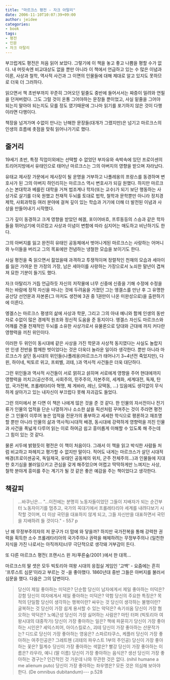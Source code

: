 ```yaml
---
title: "마르크스 평전 - 자크 아탈리"
date: 2006-11-10T10:07:39+09:00
author: jeidee
categories:
- book
tags:
- 평전
- 인문
- 자크 아탈리
---
```


 부끄럽게도 평전은 처음 읽어 보았다. 그렇기에 이 책을 놓고 좋고 나쁨을 평할 수가 없다. 내 머릿속엔 비교대상도 없을 뿐만 아니라 이 책에서 언급하고 있는 수 많은 이념과 이론, 사상과 철학, 역사적 사건과 그 이면의 인물들에 대해 제대로 알고 있지도 못하므로 더욱 더 그러하다.

 읽으면서 책 초반부까지 꾸준히 그어오던 밑줄도 중반에 들어서서는 짜증이 밀려와 연필을 던져버렸다. 그도 그럴 것이 온통 그어야하는 문장들 뿐이었고, 사실 밑줄을 그어야 되는지 말아야 되는지도 모를 정도 였기때문에 그나마 읽기를 포기하지 않은 것이 다행이라면 다행이다.

 책장을 넘겨가며 수없이 만나는 난해한 문장들(대개가 그랬지만)은 넘기고 마르크스의 인생의 흐름에 촛점을 맞춰 읽어나가기로 했다.

## 줄거리

 19세기 초반, 특정 직업이외에는 선택할 수 없었던 부자유와 속박속에 있던 프로이센의 트리어지방에서 유태인으로 태어난 마르크스는 그의 아버지의 영향을 받으며 자라났다.

 유태교 제사장 가문에서 제사장이 될 운명을 거부하고 나폴레옹의 프랑스를 동경하며 변호사가 된 그의 아버지 하인리히는 마르크스 역시 변호사가 되길 원했다. 하지만 마르크스는 본대학과 베를린 대학을 거쳐 법조계나 학자(또는 교수)가 되기 보단 행동하는 사상가로 살기를 더욱 원했고 천재적 두뇌를 토대로 법학, 철학과 문학뿐만 아니라 정치경제학, 사회과학등 여러 분야에 걸쳐 깊이 있는 학습과 거기에 더해 더 발전된 이념과 사상을 만들어내기 시작했다.

 그가 깊이 동경하고 크게 영향을 받았던 헤겔, 포이어바흐, 프루동등의 스승과 같은 학자들을 뛰어넘기에 이르렀고 사상과 이념이 변함에 따라 심지어는 매도하고 비난하기도 한다.

 그의 아버지를 잃고 완전히 유태인 공동체에서 벗어나게된 마르크스는 사랑하는 어머니와 누이들을 버리고 그의 목표에만 전념하는 냉철한 모습을 보이기도 한다.

 사실 평전을 죽 읽으면서 젊었을때 과격하고 투쟁적이며 정렬적인 천재의 모습과 세아이를 잃은 가여운 한 가정의 가장, 남은 세아이를 사랑하는 가장으로서 노쇠한 말년이 겹쳐져 묘한 기분이 들기도 했다.

 자크 아탈리가 거듭 언급하듯 자신의 저작물에 너무 신중에 신중을 기해 수정에 수정을 하는 바람에 정작 자신을 떠나는 것에 두려움을 가졌던 그는 엥겔스를 만난 후 그 유명한 공산당 선언문과 자본론(그 마저도 생전에 3권 중 1권만이 나온 미완성으로)을 출판하기에 이른다.

 엥겔스는 마르크스 평생의 삶에 사상과 학문, 그리고 그의 아내 예니와 함께 인생의 동반자로 수없이 많은 경제적 원조와 정신적 도움을 준 동지이다. 엥겔스 자신도 마르크스와 어깨를 견줄 천재적인 두뇌를 소유한 사상가로서 유물론으로  당대와 근대에 까지 커다란 영향력을 끼친 위인이다.

 이러한 두 위인이 동시대에 같은 사상을 가진 학문과 사상적 동지였다는 사실도 놀랍지만 인생 전반을 함께한 벗이었다는 것은 더욱더 놀라운 일이라 생각한다. 뿐만 아니라 마르크스가 살던 동시대의 위인들(나폴레옹(마르크스가 태어나기 3~4년전 죽었지만), 다윈, 하이네, 빅토르 위고, 프뢰벨, 괴테, )과 역사적 사건들은 더욱 대단하다.

 그런 위인들과 역사적 사건들이 서로 얽히고 섥히며 서로에게 영향을 주어 현대에까지 영향력을 끼치고(공산주의, 사회주의, 민주주의, 자본주의, 세계화, 세계대전, 독재, 탄압, 국가전복, 프롤레타리아 혁명, 체 게바라, 레닌, 모택동, ...)  있음에도 생각없이 무식하게 살아가고 있는 내자신이 부끄럽다 못해 자괴감도 들었다.

 그런 의미에서 본 다면 이 책은 나에게 많은 것을 준 것 같다. 한 인물의 자서전이나 전기류가 인물의 업적을 단순 나열하거나 소소한 삶을 픽션처럼 꾸며주는 것이 주라면 평전은 그 인물이 이루어 놓은 업적을 전문가의 풍부하고 세세한 학식으로 평론하고 재조명할 뿐만 아니라 인물의 삶과 역사적/시대적 배경, 동시대에 강력하게 영향력을 끼친 인물과 사건을 폭넓게 다루어 읽는 이로 하여금 쉽고 흥미롭게 이해할 수 있도록 해 주는데 그 힘이 있는 것 같다.

 물론 서두에 밝혔듯이 평전은 이 책이 처음이다. 그래서 이 책을 읽고 박식한 사람들 처럼 비교하고 파헤치고 평가할 수 없지만 말이다. 적어도 내게는 마르크스가 살던 시대적 배경(프로이센공국, 독일제국, 유태인 공동체의 위치, 군주 전체주의...)과 인물들에 지대한 호기심을 불러일으키고 관심을 갖게 해주었으며 어렵고 딱딱하게만 느껴지는 사상, 철학 분야게 흥미를 주는 계기가 될 것 같은 좋은 예감을 주는 책이었다고 생각한다.

 
## 책갈피

>...바쿠닌은...
"...이전에는 분명히 노동자들이었던 그들이 지배자가 되는 순간부터 노동자이기를 멈추고, 국가의 꼭대기에서 프롤레타리아 세계를 내려다보기 시작할 것이며, 더 이상 국민을 대표하지 않게 되고, 그들 자신만을 대표하면서 국민을 지배하려 들 것이다." - 557 p

 난 왜 무정부주의자의 저 문구가 더 맘에 와 닿을까? 하지만 국가전복을 통해 강력한 권력을 획득한 소수 프롤레타리아의 국가주의나 권력을 해체하려는 무정부주의나 (일천한 지식을 가진 나로서는 아직까지)너무 극단적으로 생각돼 거부감이 든다.

 
또 다른 마르크스 평전( 프랜시스 윈 저/푸른숲/2001 )에서 한 대목...

마르크스의 딸 셋은 모두 빅토리아 여왕 시대의 응접실 게임인 '고백' - 요즘에는 흔히 '프루스트 심문'이라고 부르는 것 -을 좋아했다. 1860년대 중반 그들은 아버지를 불러서 심문을 했다. 다음은 그의 답변이다.

>당신이 제일 좋아하는 미덕은? 단순함
당신이 남자에게서 제일 좋아하는 미덕은? 강함
당신이 여자에게서 제일 좋아하는 미덕은? 약함
당신의 주요한 특징은? 목적의 단일함
당신이 생각하는 행복이란? 싸우는 것
당신이 생각하는 불행이란? 굴복하는 것
당신이 가장 쉽게 용서할 수 있는 악덕은? 속기쉬움
당신이 가장 혐오하는 악덕은? 노예근성
당신이 가장 싫어하는 사람은? 마틴 터퍼 (빅토리아 여왕시대의 대중작가)
당신이 가장 좋아하는 일은? 책에 파묻히기
당신이 가장 좋아하는 시인은? 셰익스피어, 아이스킬로스, 괴테
당신이 가장 좋아하는 산문작가는? 디드로
당신이 가장 좋아하는 영웅은? 스파르타쿠스, 케플러
당신이 가장 좋아하는 여주인공은? 그레트헨 (괴테의 파우스트 1부의 주인공)
당신이 가장 좋아하는 꽃은? 월계수
당신이 가장 좋아하는 색깔은? 빨강
당신이 가장 좋아하는 이름은? 라우라, 예니 (딸 이름)
당신이 가장 좋아하는 음식은? 생선
당신이 가장 좋아하는 경구는? 인간적인 것 가운데 나와 무관한 것은 없다.
(nihil humane a me alienum puto)
당신이 가장 좋아하는 좌우명은? 모든 것은 의심해 보아야 한다.
(De omnibus dubitandum)--- p.528